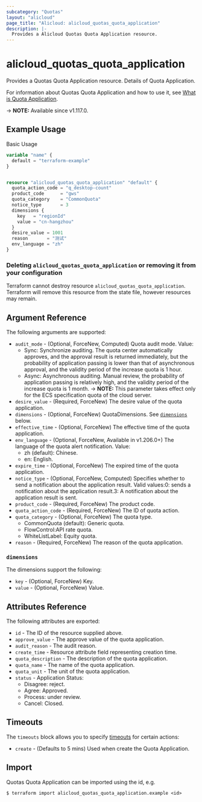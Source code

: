 ```yaml
---
subcategory: "Quotas"
layout: "alicloud"
page_title: "Alicloud: alicloud_quotas_quota_application"
description: |-
  Provides a Alicloud Quotas Quota Application resource.
---
```


# alicloud_quotas_quota_application

Provides a Quotas Quota Application resource. Details of Quota Application.

For information about Quotas Quota Application and how to use it, see [What is Quota Application](https://www.alibabacloud.com/help/en/quota-center/developer-reference/api-quotas-2020-05-10-createquotaapplication).

-> **NOTE:** Available since v1.117.0.

## Example Usage

Basic Usage

```terraform
variable "name" {
  default = "terraform-example"
}


resource "alicloud_quotas_quota_application" "default" {
  quota_action_code = "q_desktop-count"
  product_code      = "gws"
  quota_category    = "CommonQuota"
  notice_type       = 3
  dimensions {
    key   = "regionId"
    value = "cn-hangzhou"
  }
  desire_value = 1001
  reason       = "测试"
  env_language = "zh"
}
```

### Deleting `alicloud_quotas_quota_application` or removing it from your configuration

Terraform cannot destroy resource `alicloud_quotas_quota_application`. Terraform will remove this resource from the state file, however resources may remain.

## Argument Reference

The following arguments are supported:
* `audit_mode` - (Optional, ForceNew, Computed) Quota audit mode. Value:
  - Sync: Synchronize auditing. The quota center automatically approves, and the approval result is returned immediately, but the probability of application passing is lower than that of asynchronous approval, and the validity period of the increase quota is 1 hour.
  - Async: Asynchronous auditing. Manual review, the probability of application passing is relatively high, and the validity period of the increase quota is 1 month.
-> **NOTE:**  This parameter takes effect only for the ECS specification quota of the cloud server.
* `desire_value` - (Required, ForceNew) The desire value of the quota application.
* `dimensions` - (Optional, ForceNew) QuotaDimensions. See [`dimensions`](#dimensions) below.
* `effective_time` - (Optional, ForceNew) The effective time of the quota application.
* `env_language` - (Optional, ForceNew, Available in v1.206.0+) The language of the quota alert notification. Value:
  - zh (default): Chinese.
  - en: English.
* `expire_time` - (Optional, ForceNew) The expired time of the quota application.
* `notice_type` - (Optional, ForceNew, Computed) Specifies whether to send a notification about the application result. Valid values:0: sends a notification about the application result.3: A notification about the application result is sent.
* `product_code` - (Required, ForceNew) The product code.
* `quota_action_code` - (Required, ForceNew) The ID of quota action.
* `quota_category` - (Optional, ForceNew) The quota type.
  - CommonQuota (default): Generic quota.
  - FlowControl:API rate quota.
  - WhiteListLabel: Equity quota.
* `reason` - (Required, ForceNew) The reason of the quota application.


### `dimensions`

The dimensions support the following:
* `key` - (Optional, ForceNew) Key.
* `value` - (Optional, ForceNew) Value.


## Attributes Reference

The following attributes are exported:
* `id` - The ID of the resource supplied above.
* `approve_value` - The approve value of the quota application.
* `audit_reason` - The audit reason.
* `create_time` - Resource attribute field representing creation time.
* `quota_description` - The description of the quota application.
* `quota_name` - The name of the quota application.
* `quota_unit` - The unit of the quota application.
* `status` - Application Status:
  - Disagree: reject.
  - Agree: Approved.
  - Process: under review.
  - Cancel: Closed.

## Timeouts

The `timeouts` block allows you to specify [timeouts](https://www.terraform.io/docs/configuration-0-11/resources.html#timeouts) for certain actions:
* `create` - (Defaults to 5 mins) Used when create the Quota Application.

## Import

Quotas Quota Application can be imported using the id, e.g.

```shell
$ terraform import alicloud_quotas_quota_application.example <id>
```
